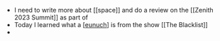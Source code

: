 - I need to write more about [[space]] and do a review on the [[Zenith 2023 Summit]] as part of
- Today I learned what a [[eunuch]] is from the show [[The Blacklist]]
-

[//begin]: # "Autogenerated link references for markdown compatibility"
[eunuch]: ../pages-ls/eunuch "eunuch"
[//end]: # "Autogenerated link references"